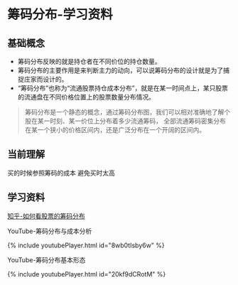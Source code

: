 # 筹码分布-学习资料

## 基础概念

- 筹码分布反映的就是持仓者在不同价位的持仓数量。
- 筹码分布的主要作用是来判断主力的动向，可以说筹码分布的设计就是为了捕捉庄家而设计的。
- “筹码分布”也称为“流通股票持仓成本分布”，就是在某一时间点上，某只股票的流通盘在不同价格位置上的股票数量分布情况。

> 筹码分布是一个静态的概念，通过筹码分布图，我们可以相对准确地了解个股在某一时刻、某一价位上分布着多少流通筹码，
全部流通筹码密集分布在某一个狭小的价格区间内，还是广泛分布在一个开阔的区间内。

## 当前理解

买的时候参照筹码的成本 避免买时太高

## 学习资料

[知乎-如何看股票的筹码分布](https://zhuanlan.zhihu.com/p/87155395)

YouTube-筹码分布与成本分析

{% include youtubePlayer.html id="8wb0tIsby6w" %}

YouTube-筹码分布基本形态

{% include youtubePlayer.html id="20kf9dCRotM" %}

